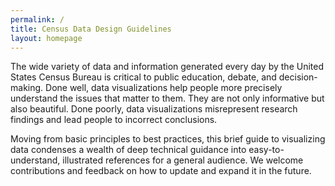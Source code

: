```yaml
---
permalink: /
title: Census Data Design Guidelines
layout: homepage
---
```


The wide variety of data and information generated every day by the United States Census Bureau is critical to public education, debate, and decision-making. Done well, data visualizations help people more precisely understand the issues that matter to them. They are not only informative but also beautiful. Done poorly, data visualizations misrepresent research findings and lead people to incorrect conclusions.

Moving from basic principles to best practices, this brief guide to visualizing data condenses a wealth of deep technical guidance into easy-to-understand, illustrated references for a general audience. We welcome contributions and feedback on how to update and expand it in the future. 
